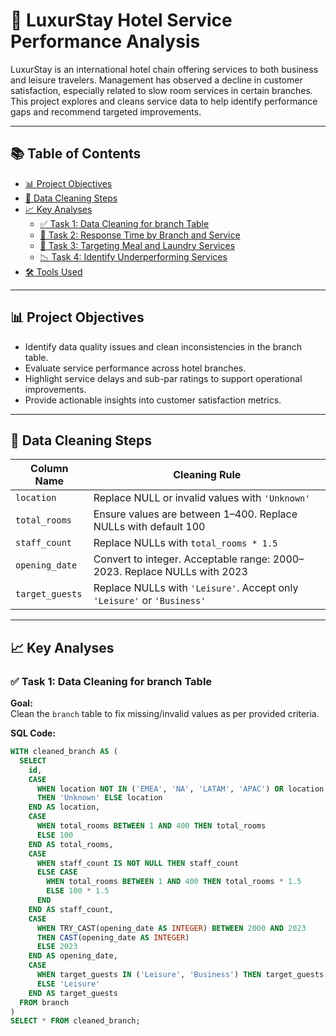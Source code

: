 # 🏨 LuxurStay Hotel Service Performance Analysis

LuxurStay is an international hotel chain offering services to both business and leisure travelers. Management has observed a decline in customer satisfaction, especially related to slow room services in certain branches. This project explores and cleans service data to help identify performance gaps and recommend targeted improvements.

---

## 📚 Table of Contents
- [📊 Project Objectives](#-project-objectives)
- [🧹 Data Cleaning Steps](#-data-cleaning-steps)
- [📈 Key Analyses](#-key-analyses)
  - [✅ Task 1: Data Cleaning for branch Table](#️-task-1-data-cleaning-for-branch-table)
  - [🧠 Task 2: Response Time by Branch and Service](#-task-2-response-time-by-branch-and-service)
  - [🎯 Task 3: Targeting Meal and Laundry Services](#-task-3-targeting-meal-and-laundry-services)
  - [📉 Task 4: Identify Underperforming Services](#-task-4-identify-underperforming-services)
- [🛠️ Tools Used](#️-tools-used)

---

## 📊 Project Objectives
- Identify data quality issues and clean inconsistencies in the branch table.
- Evaluate service performance across hotel branches.
- Highlight service delays and sub-par ratings to support operational improvements.
- Provide actionable insights into customer satisfaction metrics.

---

## 🧹 Data Cleaning Steps

| Column Name   | Cleaning Rule                                                                 |
|---------------|--------------------------------------------------------------------------------|
| `location`    | Replace NULL or invalid values with `'Unknown'`                                |
| `total_rooms` | Ensure values are between 1–400. Replace NULLs with default 100                |
| `staff_count` | Replace NULLs with `total_rooms * 1.5`                                         |
| `opening_date`| Convert to integer. Acceptable range: 2000–2023. Replace NULLs with 2023       |
| `target_guests` | Replace NULLs with `'Leisure'`. Accept only `'Leisure'` or `'Business'`     |

---

## 📈 Key Analyses

### ✅ Task 1: Data Cleaning for branch Table

**Goal:**  
Clean the `branch` table to fix missing/invalid values as per provided criteria.

**SQL Code:**
```sql
WITH cleaned_branch AS (
  SELECT
    id,
    CASE 
      WHEN location NOT IN ('EMEA', 'NA', 'LATAM', 'APAC') OR location IS NULL 
      THEN 'Unknown' ELSE location 
    END AS location,
    CASE 
      WHEN total_rooms BETWEEN 1 AND 400 THEN total_rooms 
      ELSE 100 
    END AS total_rooms,
    CASE 
      WHEN staff_count IS NOT NULL THEN staff_count 
      ELSE CASE 
        WHEN total_rooms BETWEEN 1 AND 400 THEN total_rooms * 1.5 
        ELSE 100 * 1.5 
      END 
    END AS staff_count,
    CASE 
      WHEN TRY_CAST(opening_date AS INTEGER) BETWEEN 2000 AND 2023 
      THEN CAST(opening_date AS INTEGER)
      ELSE 2023 
    END AS opening_date,
    CASE 
      WHEN target_guests IN ('Leisure', 'Business') THEN target_guests 
      ELSE 'Leisure' 
    END AS target_guests
  FROM branch
)
SELECT * FROM cleaned_branch;


